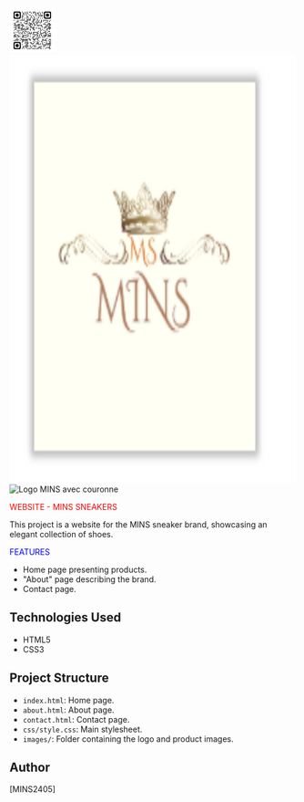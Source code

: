 <img src="https://github.com/MINS2405/MINS/blob/main/image-1.png?raw=true" alt="MINS" width="80" height="80">

<img src="https://github.com/MINS2405/MINS/blob/main/image.png?raw=true" alt="MINS" width="900" height="750">

<img src="https://img.freepik.com/premium-vector/modern-shoes-logo-template-design_316488-856.jpg?w=996" alt="Logo MINS avec couronne" width="150">


<font color="red">WEBSITE - MINS SNEAKERS</font>


This project is a website for the MINS sneaker brand, showcasing an elegant collection of shoes.

<font color="blue">FEATURES</font>
- Home page presenting products.
- "About" page describing the brand.
- Contact page.

## Technologies Used
- HTML5
- CSS3

## Project Structure
- `index.html`: Home page.
- `about.html`: About page.
- `contact.html`: Contact page.
- `css/style.css`: Main stylesheet.
- `images/`: Folder containing the logo and product images.

## Author
[MINS2405]
